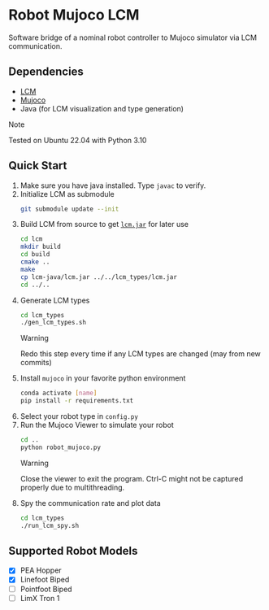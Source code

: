 # Robot Mujoco LCM
Software bridge of a nominal robot controller to Mujoco simulator via LCM communication.

## Dependencies
- [LCM](https://github.com/lcm-proj/lcm)
- [Mujoco](https://github.com/google-deepmind/mujoco)
- Java (for LCM visualization and type generation)
> [!NOTE]
> Tested on Ubuntu 22.04 with Python 3.10

## Quick Start
1. Make sure you have java installed. Type `javac` to verify.
2. Initialize LCM as submodule
    ```sh
    git submodule update --init
    ```
3. Build LCM from source to get [`lcm.jar`](https://lcm-proj.github.io/lcm/content/java-notes.html#finding-lcm-jar) for later use
    ```sh
    cd lcm
    mkdir build
    cd build
    cmake ..
    make
    cp lcm-java/lcm.jar ../../lcm_types/lcm.jar
    cd ../..
    ```
4. Generate LCM types
    ```sh
    cd lcm_types
    ./gen_lcm_types.sh
    ```
    > [!WARNING]
    > Redo this step every time if any LCM types are changed (may from new commits)
5. Install `mujoco` in your favorite python environment
    ```sh
    conda activate [name]
    pip install -r requirements.txt
    ```
6. Select your robot type in `config.py`
7. Run the Mujoco Viewer to simulate your robot
    ```sh
    cd ..
    python robot_mujoco.py
    ```
    > [!WARNING]
    > Close the viewer to exit the program. Ctrl-C might not be captured properly due to multithreading.
8. Spy the communication rate and plot data
    ```sh
    cd lcm_types
    ./run_lcm_spy.sh
    ```

## Supported Robot Models
- [x] PEA Hopper
- [x] Linefoot Biped
- [ ] Pointfoot Biped
- [ ] LimX Tron 1
